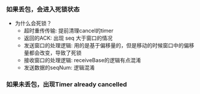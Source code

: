 ### 如果丢包，会进入死锁状态

- 为什么会死锁？
    - 超时重传传输: 提前清理cancel的timer
    - 返回的ACK: 出现 seq 大于窗口的情况
    - 发送窗口的处理逻辑: 用的是基于偏移量的，但是移动的时候窗口中的偏移量都会改变，导致了死锁
    - 接收窗口的处理逻辑: receiveBase的逻辑有点混淆
    - 发送数据的seqNum: 逻辑混淆

### 如果未丢包，出现Timer already cancelled